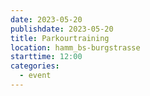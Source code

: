 ```yaml
---
date: 2023-05-20
publishdate: 2023-05-20
title: Parkourtraining
location: hamm_bs-burgstrasse
starttime: 12:00
categories:
  - event
---
```


